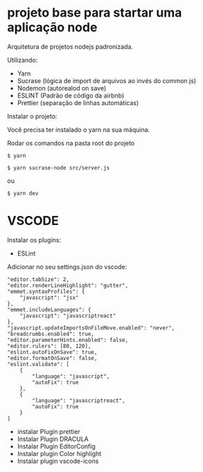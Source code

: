 # projeto base para startar uma aplicação node

Arquitetura de projetos nodejs padronizada.

Utilizando:

- Yarn
- Sucrase (lógica de import de arquivos ao invés do common js)
- Nodemon (autorealod on save)
- ESLINT (Padrão de código da airbnb)
- Prettier (separação de linhas automáticas)

Instalar o projeto:

Você precisa ter instalado o yarn na sua máquina.

Rodar os comandos na pasta root do projeto

```
$ yarn
```


```
$ yarn sucrase-node src/server.js
```

ou

```
$ yarn dev
```

# VSCODE

Instalar os plugins:

- ESLint

Adicionar no seu settings.json do vscode:
```
"editor.tabSize": 2,
"editor.renderLineHighlight": "gutter",
"emmet.syntaxProfiles": {
    "javascript": "jsx"
},
"emmet.includeLanguages": {
    "javascript": "javascriptreact"
},
"javascript.updateImportsOnFileMove.enabled": "never",
"breadcrumbs.enabled": true,
"editor.parameterHints.enabled": false,
"editor.rulers": [80, 120],
"eslint.autoFixOnSave": true,
"editor.formatOnSave": false,
"eslint.validate": [
    {
        "language": "javascript",
        "autoFix": true
    },
    {
        "language": "javascriptreact",
        "autoFix": true
    }
]
```

- instalar Plugin prettier
- Instalar Plugin DRACULA
- Instalar Plugin EditorConfig
- Instalar plugin Color highlight
- Instalar plugin vscode-icons

